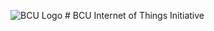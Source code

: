 ![BCU Logo](https://raw.githubusercontent.com/BCUIoT/assets/master/website/img/bcu-logo-small.png)
# BCU Internet of Things Initiative
